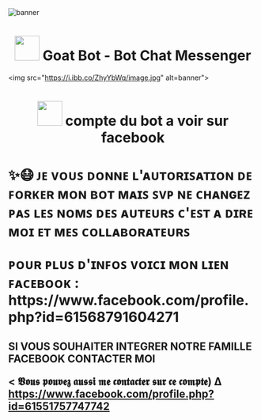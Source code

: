 <img src="https://i.ibb.co/mRfT6ZH/image.jpg" alt="banner">
<h1 align="center"><img src="https://i.ibb.co/BZx5S7N/image.jpg" width="50px"> Goat Bot - Bot Chat Messenger</h1>

<img src="https://i.ibb.co/ZhyYbWq/image.jpg" alt=banner">
<h1 align="center"><img
src="https://i.ibb.co/1Kbqkb5/image.jpg" width="50px"> compte du bot
a voir sur facebook </h1> 

<p align="center">
<h1 𝑰𝑻𝑨𝑪𝑯𝑰🍀>
<p>✨😷 ᴊᴇ ᴠᴏᴜꜱ ᴅᴏɴɴᴇ ʟ'ᴀᴜᴛᴏʀɪꜱᴀᴛɪᴏɴ ᴅᴇ ꜰᴏʀᴋᴇʀ ᴍᴏɴ ʙᴏᴛ ᴍᴀɪꜱ ꜱᴠᴩ ɴᴇ ᴄʜᴀɴɢᴇᴢ ᴩᴀꜱ ʟᴇꜱ ɴᴏᴍꜱ ᴅᴇꜱ ᴀᴜᴛᴇᴜʀꜱ ᴄ'ᴇꜱᴛ ᴀ ᴅɪʀᴇ ᴍᴏɪ ᴇᴛ ᴍᴇꜱ ᴄᴏʟʟᴀʙᴏʀᴀᴛᴇᴜʀꜱ </p>

<P> ᴩᴏᴜʀ ᴩʟᴜꜱ ᴅ'ɪɴꜰᴏꜱ ᴠᴏɪᴄɪ ᴍᴏɴ ʟɪᴇɴ ꜰᴀᴄᴇʙᴏᴏᴋ : https://www.facebook.com/profile.php?id=61568791604271</p>

<h2 ☄️FACEBOOK ITACHI UCHIWA>
<P> SI VOUS SOUHAITER INTEGRER NOTRE FAMILLE FACEBOOK CONTACTER MOI </P>
  
< 𝖁𝖔𝖚𝖘 𝖕𝖔𝖚𝖛𝖊𝖟 𝖆𝖚𝖘𝖘𝖎 𝖒𝖊 𝖈𝖔𝖓𝖙𝖆𝖈𝖙𝖊𝖗 𝖘𝖚𝖗 𝖈𝖊 𝖈𝖔𝖒𝖕𝖙𝖊)
Δ https://www.facebook.com/profile.php?id=61551757747742
